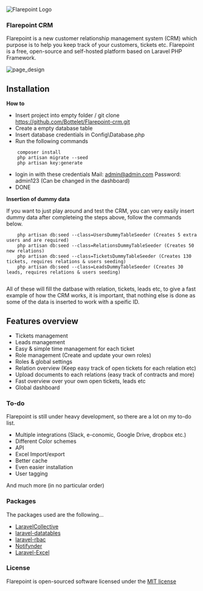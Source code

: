 

![Flarepoint Logo](https://cloud.githubusercontent.com/assets/15610490/16813901/ebfd6d94-4933-11e6-9fee-655f6193f38e.png)
### Flarepoint CRM
Flarepoint is a new customer relationship management system (CRM) which purpose is to help you keep track of your customers, tickets etc. Flarepoint is a free, open-source and self-hosted platform based on Laravel PHP Framework.

![page_design](https://cloud.githubusercontent.com/assets/15610490/16659700/903393ac-446b-11e6-969c-831fcd698a06.PNG)


## Installation



**How to**

- Insert project into empty folder / git clone https://github.com/Bottelet/Flarepoint-crm.git
- Create a empty database table
- Insert database credentials in Config\Database.php
- Run the following commands
```
    composer install
    php artisan migrate --seed
    php artisan key:generate
```
- login in with these credentials  Mail: admin@admin.com Password: admin123 (Can be changed in the dashboard)
- DONE

**Insertion of dummy data**

If you want to just play around and test the CRM, you can very easily insert dummy data after completeing the steps above, follow the commands below.

```
    php artisan db:seed --class=UsersDummyTableSeeder (Creates 5 extra users and are required)
    php artisan db:seed --class=RelationsDummyTableSeeder (Creates 50 new relations)
    php artisan db:seed --class=TicketsDummyTableSeeder (Creates 130 tickets, requires relations & users seeding)
    php artisan db:seed --class=LeadsDummyTableSeeder (Creates 30 leads, requires relations & users seeding)
    
```

All of these will fill the datbase with relation, tickets, leads etc, to give a fast example of how the CRM works, it is important, that nothing else is done as some of the data is inserted to work with a speific ID.


## Features overview
- Tickets management
- Leads management
- Easy & simple time management for each ticket
- Role management (Create and update your own roles)
- Roles & global settings
- Relation overview (Keep easy track of open tickets for each relation etc)
- Upload documents to each relations (easy track of contracts and more)
- Fast overview over your own open tickets, leads etc
- Global dashboard


### To-do

Flarepoint is still under heavy development, so there are a lot on my to-do list.

- Multiple integrations (Slack, e-conomic, Google Drive, dropbox etc.)
- Different Color schemes
- API
- Excel Import/export
- Better cache
- Even easier installation
- User tagging

And much more (in no particular order)

### Packages
The packages used are the following...

- [LaravelCollective](https://github.com/LaravelCollective/html)
- [laravel-datatables](https://github.com/yajra/laravel-datatables)
- [laravel-rbac](https://github.com/phpzen/laravel-rbac)
- [Notifynder](https://github.com/fenos/Notifynder)
- [Laravel-Excel](https://github.com/Maatwebsite/Laravel-Excel)

### License

Flarepoint is open-sourced software licensed under the [MIT license](http://opensource.org/licenses/MIT)
